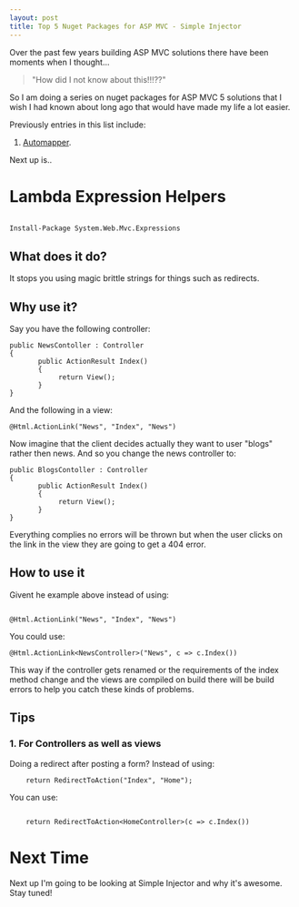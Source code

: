 ```yaml
---
layout: post
title: Top 5 Nuget Packages for ASP MVC - Simple Injector
--- 
```


Over the past few years building ASP MVC solutions there have been moments when I thought...

> "How did I not know about this!!!??"  

So I am doing a series on nuget packages for ASP MVC 5 solutions that I wish I had known about long ago that would have made my life a lot easier. 

Previously entries in this list include:

1. [Automapper](/top-5-nuget-packages-for-asp-mvc-automapper).

Next up is..

# Lambda Expression Helpers
 
```

Install-Package System.Web.Mvc.Expressions

```

## What does it do?

It stops you using magic brittle strings for things such as redirects. 

## Why use it?

Say you have the following controller: 

```
public NewsContoller : Controller
{
       public ActionResult Index()
       {
            return View();
       }
}
```

And the following in a view:
```
@Html.ActionLink("News", "Index", "News")
```

Now imagine that the client decides actually they want to user "blogs" rather then news. And so you change the news controller to:

```
public BlogsContoller : Controller
{
       public ActionResult Index()
       {
            return View();
       }
}
```

Everything complies no errors will be thrown but when the user clicks on the link in the view they are going to get a 404 error. 

## How to use it

Givent he example above instead of using:

```

@Html.ActionLink("News", "Index", "News")

```

You could use:

```
@Html.ActionLink<NewsController>("News", c => c.Index())

```

This way if the controller gets renamed or the requirements of the index method change and the views are compiled on build there will be build errors to help you catch these kinds of problems.


## Tips 

### 1. For Controllers as well as views

Doing a redirect after posting a form? Instead of using: 

```
    return RedirectToAction("Index", "Home");

```

You can use:
```

    return RedirectToAction<HomeController>(c => c.Index())

```

# Next Time

Next up I'm going to be looking at Simple Injector and why it's awesome. Stay tuned!